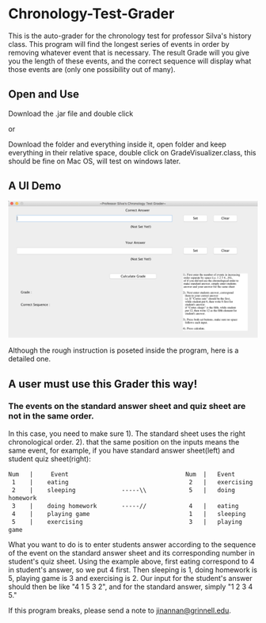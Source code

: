 # Chronology-Test-Grader
This is the auto-grader for the chronology test for professor Silva's history class. This program will find the longest series of events in order by removing whatever event that is necessary. The result Grade will you give you the length of these events, and the correct sequence will display what those events are (only one possibility out of many).

## Open and Use
Download the .jar file and double click

or

Download the folder and everything inside it, open folder and keep everything in their relative space, double click on GradeVisualizer.class, this should be fine on Mac OS, will test on windows later. 

## A UI Demo
![alt text](https://github.com/pumpkinjnn/Chronology-Test-Grader/blob/master/Screen%20Shot%202019-03-16%20at%206.20.13%20AM.png)


Although the rough instruction is poseted inside the program, here is a detailed one.

## A user must use this Grader this way!

### The events on the standard answer sheet and quiz sheet are not in the same order.
In this case, you need to make sure
1). The standard sheet uses the right chronological order.
2). that the same position on the inputs means the same event, 
for example, if you have standard answer sheet(left) and student quiz sheet(right):
```
Num   |     Event                                 Num  |   Event
 1    |    eating                                  2   |   exercising
 2    |    sleeping             -----\\            5   |   doing homework
 3    |    doing homework       -----//            4   |   eating
 4    |    playing game                            1   |   sleeping
 5    |    exercising                              3   |   playing game
 ```
 What you want to do is to enter students answer according to the sequence of the event on the standard
 answer sheet and its corresponding number in student's quiz sheet. Using the example above,
 first eating correspond to 4 in student's answer, so we put 4 first. Then sleeping is 1, doing homework 
 is 5, playing game is 3 and exercising is 2. Our input for the student's answer should then be like
 "4 1 5 3 2", and for the standard answer, simply "1 2 3 4 5."
 
 If this program breaks, please send a note to jinannan@grinnell.edu.
